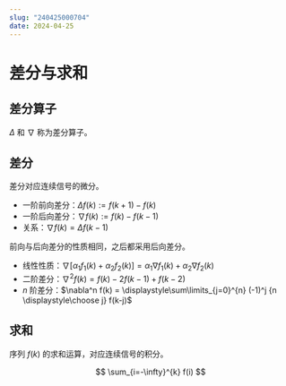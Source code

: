 ```yaml
---
slug: "240425000704"
date: 2024-04-25
---
```


# 差分与求和

## 差分算子

$\Delta$ 和 $\nabla$ 称为差分算子。

## 差分

差分对应连续信号的微分。

- 一阶前向差分：$\Delta f(k) := f(k+1)-f(k)$
- 一阶后向差分：$\nabla f(k) := f(k)-f(k-1)$
- 关系：$\nabla f(k)=\Delta f(k-1)$

前向与后向差分的性质相同，之后都采用后向差分。

- 线性性质：$\nabla[\alpha_1 f_1(k) + \alpha_2 f_2(k)] = \alpha_1 \nabla f_1(k) + \alpha_2 \nabla f_2(k)$
- 二阶差分：$\nabla^2 f(k) = f(k) - 2f(k-1) + f(k-2)$
- $n$ 阶差分：$\nabla^n f(k) = \displaystyle\sum\limits_{j=0}^{n} (-1)^j {n \displaystyle\choose j} f(k-j)$

## 求和

序列 $f(k)$ 的求和运算，对应连续信号的积分。

$$
\sum_{i=-\infty}^{k} f(i)
$$
